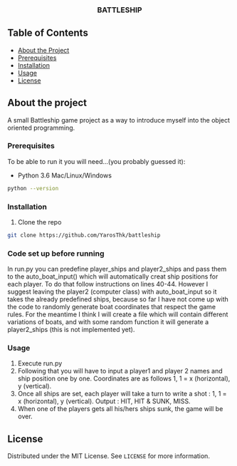 <h3 align="center">BATTLESHIP</h3>

<!-- TABLE OF CONTENTS -->
## Table of Contents

* [About the Project](#about-the-project)
* [Prerequisites](#prerequisites)
* [Installation](#installation)
* [Usage](#usage)
* [License](#license)


## About the project
A small Battleship game project as a way to introduce myself into the object oriented programming.

### Prerequisites

To be able to run it you will need...(you probably guessed it):
* Python 3.6
Mac/Linux/Windows
```sh
python --version
```

### Installation

1. Clone the repo
```sh
git clone https://github.com/YarosThk/battleship
```
### Code set up before running

In run.py you can predefine player_ships and player2_ships and pass them to the auto_boat_input()
which will automatically creat ship positions for each player. To do that follow instructions on lines 40-44.
However I suggest leaving the player2 (computer class) with auto_boat_input so it takes the already predefined ships,
because so far I have not come up with the code to randomly generate boat coordinates that respect the game rules.
For the meantime I think I will create a file which will contain different variations of boats, and with some random 
function it will generate a player2_ships (this is not implemented yet).



### Usage

1. Execute run.py 
2. Following that you will have to input a player1 and player 2 names and ship position one by one. 
    Coordinates are as follows 1, 1 = x (horizontal), y (vertical).
3. Once all ships are set, each player will take a turn to write a shot : 1, 1 = x (horizontal), y (vertical). Output : HIT, HIT & SUNK, MISS.
4. When one of the players gets all his/hers ships sunk, the game will be over.

## License

Distributed under the MIT License. See `LICENSE` for more information.
